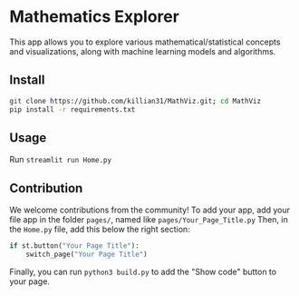 # Mathematics Explorer

This app allows you to explore various mathematical/statistical concepts and
visualizations, along with machine learning models and algorithms.

## Install

```bash
git clone https://github.com/killian31/MathViz.git; cd MathViz
pip install -r requirements.txt
```

## Usage

Run `streamlit run Home.py`

## Contribution

We welcome contributions from the community!
To add your app, add your file app in the folder `pages/`, named like `pages/Your_Page_Title.py`
Then, in the `Home.py` file, add this below the right section:

```python
if st.button("Your Page Title"):
    switch_page("Your Page Title")
```

Finally, you can run `python3 build.py` to add the "Show code" button to your page.
